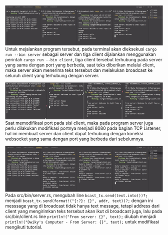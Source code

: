 ![image1](/img/image1.png)
Untuk mejalankan program tersebut, pada terminal akan dieksekusi `cargo run --bin server` sebagai server dan tiga client dijalankan menggunakan perintah `cargo run --bin client`, tiga client tersebut terhubung pada server yang sama dengan port yang berbeda, saat teks diberikan melalui client, maka server akan menerima teks tersebut dan melakukan broadcast ke seluruh client yang terhubung dengan server.

![image2](/img/image2.png)
Saat memodifikasi port pada sisi client, maka pada program server juga perlu dilakukan modifikasi portnya menjadi 8080 pada bagian TCP Listener, hal ini membuat server dan client dapat terhubung dengan koneksi websocket yang sama dengan port yang berbeda dari sebelumnya.

![image3](/img/image3.png)
Pada src/bin/server.rs, mengubah line `bcast_tx.send(text.into())?;` menjadi `bcast_tx.send(format!("{:?}: {}", addr, text))?;` dengan ini messsage yang di broadcast tidak hanya text message, tetapi address dari client yang mengirimkan teks tersebut akan ikut di broadcast juga, lalu pada src/bin/client.rs line `println!("From server: {}", text);` diubah menjadi `println!("Dwiky's Computer - From Server: {}", text);` untuk modifikasi mengikuti tutorial.